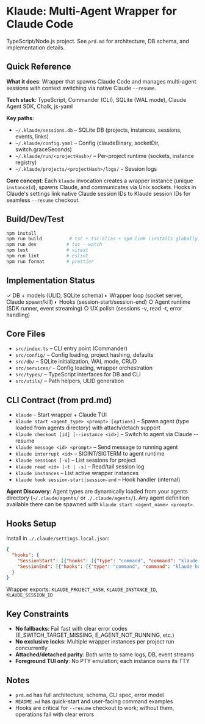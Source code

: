 # Klaude: Multi-Agent Wrapper for Claude Code

TypeScript/Node.js project. See `prd.md` for architecture, DB schema, and implementation details.

## Quick Reference

**What it does**: Wrapper that spawns Claude Code and manages multi-agent sessions with context switching via native Claude `--resume`.

**Tech stack**: TypeScript, Commander (CLI), SQLite (WAL mode), Claude Agent SDK, Chalk, js-yaml

**Key paths**:
- `~/.klaude/sessions.db` – SQLite DB (projects, instances, sessions, events, links)
- `~/.klaude/config.yaml` – Config (claudeBinary, socketDir, switch.graceSeconds)
- `~/.klaude/run/<projectHash>/` – Per-project runtime (sockets, instance registry)
- `~/.klaude/projects/<projectHash>/logs/` – Session logs

**Core concept**: Each `klaude` invocation creates a wrapper instance (unique `instanceId`), spawns Claude, and communicates via Unix sockets. Hooks in Claude's settings link native Claude session IDs to Klaude session IDs for seamless `--resume` checkout.

## Build/Dev/Test

```bash
npm install
npm run build          # tsc + tsc-alias + npm link (installs globally)
npm run dev           # tsc --watch
npm test              # vitest
npm run lint          # eslint
npm run format        # prettier
```

## Implementation Status

✓ DB + models (ULID, SQLite schema)
◐ Wrapper loop (socket server, Claude spawn/kill)
◐ Hooks (session-start/session-end)
○ Agent runtime (SDK runner, event streaming)
○ UX polish (sessions -v, read -t, error handling)

## Core Files

- `src/index.ts` – CLI entry point (Commander)
- `src/config/` – Config loading, project hashing, defaults
- `src/db/` – SQLite initialization, WAL mode, CRUD
- `src/services/` – Config loading, wrapper orchestration
- `src/types/` – TypeScript interfaces for DB and CLI
- `src/utils/` – Path helpers, ULID generation

## CLI Contract (from prd.md)

- `klaude` – Start wrapper + Claude TUI
- `klaude start <agent_type> <prompt> [options]` – Spawn agent (type loaded from agents directory) with attach/detach support
- `klaude checkout [id] [--instance <id>]` – Switch to agent via Claude --resume
- `klaude message <id> <prompt>` – Send message to running agent
- `klaude interrupt <id>` – SIGINT/SIGTERM to agent runtime
- `klaude sessions [-v]` – List sessions for project
- `klaude read <id> [-t | -s]` – Read/tail session log
- `klaude instances` – List active wrapper instances
- `klaude hook session-start|session-end` – Hook handler (internal)

**Agent Discovery**: Agent types are dynamically loaded from your agents directory (`~/.claude/agents/` or `./.claude/agents/`). Any agent definition available there can be spawned with `klaude start <agent_name> <prompt>`.

## Hooks Setup

Install in `./.claude/settings.local.json`:
```json
{
  "hooks": {
    "SessionStart": [{"hooks": [{"type": "command", "command": "klaude hook session-start"}]}],
    "SessionEnd": [{"hooks": [{"type": "command", "command": "klaude hook session-end"}]}]
  }
}
```

Wrapper exports: `KLAUDE_PROJECT_HASH`, `KLAUDE_INSTANCE_ID`, `KLAUDE_SESSION_ID`

## Key Constraints

- **No fallbacks**: Fail fast with clear error codes (E_SWITCH_TARGET_MISSING, E_AGENT_NOT_RUNNING, etc.)
- **No exclusive locks**: Multiple wrapper instances per project run concurrently
- **Attached/detached parity**: Both write to same logs, DB, event streams
- **Foreground TUI only**: No PTY emulation; each instance owns its TTY

## Notes

- `prd.md` has full architecture, schema, CLI spec, error model
- `README.md` has quick-start and user-facing command examples
- Hooks are critical for `--resume` checkout to work; without them, operations fail with clear errors
